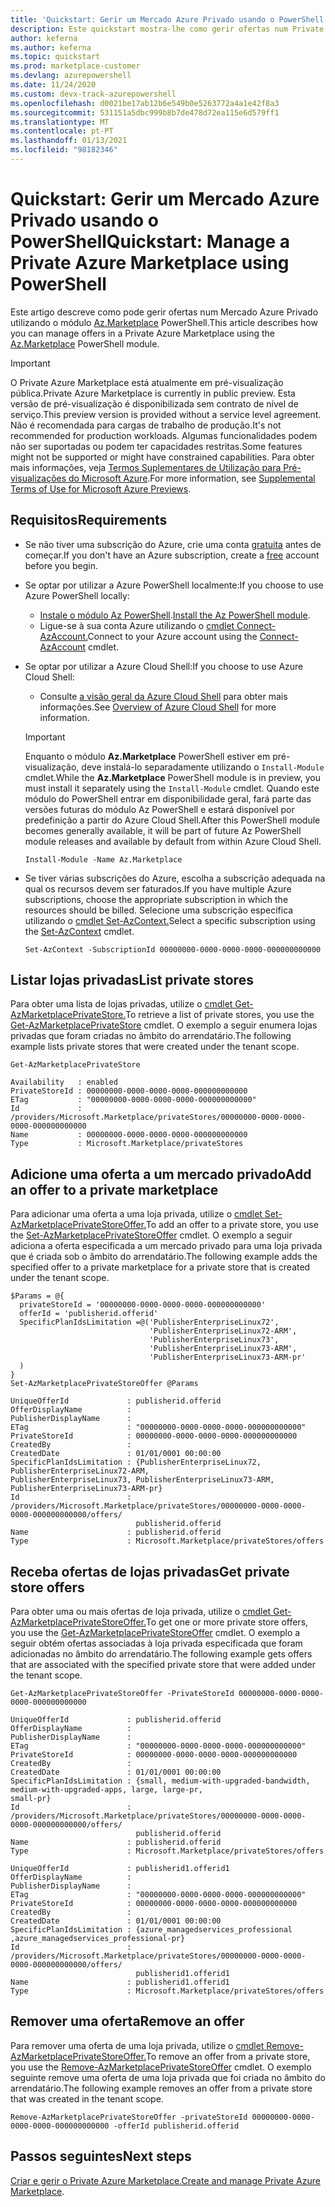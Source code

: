 ```yaml
---
title: 'Quickstart: Gerir um Mercado Azure Privado usando o PowerShell'
description: Este quickstart mostra-lhe como gerir ofertas num Private Azure Marketplace usando a Azure PowerShell.
author: keferna
ms.author: keferna
ms.topic: quickstart
ms.prod: marketplace-customer
ms.devlang: azurepowershell
ms.date: 11/24/2020
ms.custom: devx-track-azurepowershell
ms.openlocfilehash: d0021be17ab12b6e549b0e5263772a4a1e42f8a3
ms.sourcegitcommit: 531151a5dbc999b8b7de478d72ea115e6d579ff1
ms.translationtype: MT
ms.contentlocale: pt-PT
ms.lasthandoff: 01/13/2021
ms.locfileid: "98182346"
---
```

# <a name="quickstart-manage-a-private-azure-marketplace-using-powershell"></a><span data-ttu-id="b4021-103">Quickstart: Gerir um Mercado Azure Privado usando o PowerShell</span><span class="sxs-lookup"><span data-stu-id="b4021-103">Quickstart: Manage a Private Azure Marketplace using PowerShell</span></span>

<span data-ttu-id="b4021-104">Este artigo descreve como pode gerir ofertas num Mercado Azure Privado utilizando o módulo [Az.Marketplace](/powershell/module/az.marketplace) PowerShell.</span><span class="sxs-lookup"><span data-stu-id="b4021-104">This article describes how you can manage offers in a Private Azure Marketplace using the [Az.Marketplace](/powershell/module/az.marketplace) PowerShell module.</span></span>

> [!IMPORTANT]
> <span data-ttu-id="b4021-105">O Private Azure Marketplace está atualmente em pré-visualização pública.</span><span class="sxs-lookup"><span data-stu-id="b4021-105">Private Azure Marketplace is currently in public preview.</span></span> <span data-ttu-id="b4021-106">Esta versão de pré-visualização é disponibilizada sem contrato de nível de serviço.</span><span class="sxs-lookup"><span data-stu-id="b4021-106">This preview version is provided without a service level agreement.</span></span> <span data-ttu-id="b4021-107">Não é recomendada para cargas de trabalho de produção.</span><span class="sxs-lookup"><span data-stu-id="b4021-107">It's not recommended for production workloads.</span></span> <span data-ttu-id="b4021-108">Algumas funcionalidades podem não ser suportadas ou podem ter capacidades restritas.</span><span class="sxs-lookup"><span data-stu-id="b4021-108">Some features might not be supported or might have constrained capabilities.</span></span> <span data-ttu-id="b4021-109">Para obter mais informações, veja [Termos Suplementares de Utilização para Pré-visualizações do Microsoft Azure](https://azure.microsoft.com/support/legal/preview-supplemental-terms/).</span><span class="sxs-lookup"><span data-stu-id="b4021-109">For more information, see [Supplemental Terms of Use for Microsoft Azure Previews](https://azure.microsoft.com/support/legal/preview-supplemental-terms/).</span></span>

## <a name="requirements"></a><span data-ttu-id="b4021-110">Requisitos</span><span class="sxs-lookup"><span data-stu-id="b4021-110">Requirements</span></span>

* <span data-ttu-id="b4021-111">Se não tiver uma subscrição do Azure, crie uma conta [gratuita](https://azure.microsoft.com/free/) antes de começar.</span><span class="sxs-lookup"><span data-stu-id="b4021-111">If you don't have an Azure subscription, create a [free](https://azure.microsoft.com/free/) account before you begin.</span></span>

* <span data-ttu-id="b4021-112">Se optar por utilizar a Azure PowerShell localmente:</span><span class="sxs-lookup"><span data-stu-id="b4021-112">If you choose to use Azure PowerShell locally:</span></span>
  * <span data-ttu-id="b4021-113">[Instale o módulo Az PowerShell](/powershell/azure/install-az-ps).</span><span class="sxs-lookup"><span data-stu-id="b4021-113">[Install the Az PowerShell module](/powershell/azure/install-az-ps).</span></span>
  * <span data-ttu-id="b4021-114">Ligue-se à sua conta Azure utilizando o [cmdlet Connect-AzAccount.](/powershell/module/az.accounts/connect-azaccount)</span><span class="sxs-lookup"><span data-stu-id="b4021-114">Connect to your Azure account using the [Connect-AzAccount](/powershell/module/az.accounts/connect-azaccount) cmdlet.</span></span>
* <span data-ttu-id="b4021-115">Se optar por utilizar a Azure Cloud Shell:</span><span class="sxs-lookup"><span data-stu-id="b4021-115">If you choose to use Azure Cloud Shell:</span></span>
  * <span data-ttu-id="b4021-116">Consulte [a visão geral da Azure Cloud Shell](/azure/cloud-shell/overview) para obter mais informações.</span><span class="sxs-lookup"><span data-stu-id="b4021-116">See [Overview of Azure Cloud Shell](/azure/cloud-shell/overview) for more information.</span></span>

  > [!IMPORTANT]
  > <span data-ttu-id="b4021-117">Enquanto o módulo **Az.Marketplace** PowerShell estiver em pré-visualização, deve instalá-lo separadamente utilizando o `Install-Module` cmdlet.</span><span class="sxs-lookup"><span data-stu-id="b4021-117">While the **Az.Marketplace** PowerShell module is in preview, you must install it separately using the `Install-Module` cmdlet.</span></span> <span data-ttu-id="b4021-118">Quando este módulo do PowerShell entrar em disponibilidade geral, fará parte das versões futuras do módulo Az PowerShell e estará disponível por predefinição a partir do Azure Cloud Shell.</span><span class="sxs-lookup"><span data-stu-id="b4021-118">After this PowerShell module becomes generally available, it will be part of future Az PowerShell module releases and available by default from within Azure Cloud Shell.</span></span>

  ```azurepowershell-interactive
  Install-Module -Name Az.Marketplace
  ```

* <span data-ttu-id="b4021-119">Se tiver várias subscrições do Azure, escolha a subscrição adequada na qual os recursos devem ser faturados.</span><span class="sxs-lookup"><span data-stu-id="b4021-119">If you have multiple Azure subscriptions, choose the appropriate subscription in which the resources should be billed.</span></span> <span data-ttu-id="b4021-120">Selecione uma subscrição específica utilizando o [cmdlet Set-AzContext.](/powershell/module/az.accounts/set-azcontext)</span><span class="sxs-lookup"><span data-stu-id="b4021-120">Select a specific subscription using the [Set-AzContext](/powershell/module/az.accounts/set-azcontext) cmdlet.</span></span>

  ```azurepowershell-interactive
  Set-AzContext -SubscriptionId 00000000-0000-0000-0000-000000000000
  ```

## <a name="list-private-stores"></a><span data-ttu-id="b4021-121">Listar lojas privadas</span><span class="sxs-lookup"><span data-stu-id="b4021-121">List private stores</span></span>

<span data-ttu-id="b4021-122">Para obter uma lista de lojas privadas, utilize o [cmdlet Get-AzMarketplacePrivateStore.](/powershell/module/az.marketplace/get-azmarketplaceprivatestore)</span><span class="sxs-lookup"><span data-stu-id="b4021-122">To retrieve a list of private stores, you use the [Get-AzMarketplacePrivateStore](/powershell/module/az.marketplace/get-azmarketplaceprivatestore) cmdlet.</span></span> <span data-ttu-id="b4021-123">O exemplo a seguir enumera lojas privadas que foram criadas no âmbito do arrendatário.</span><span class="sxs-lookup"><span data-stu-id="b4021-123">The following example lists private stores that were created under the tenant scope.</span></span>

```azurepowershell-interactive
Get-AzMarketplacePrivateStore
```

```Output
Availability   : enabled
PrivateStoreId : 00000000-0000-0000-0000-000000000000
ETag           : "00000000-0000-0000-0000-000000000000"
Id             : /providers/Microsoft.Marketplace/privateStores/00000000-0000-0000-0000-000000000000
Name           : 00000000-0000-0000-0000-000000000000
Type           : Microsoft.Marketplace/privateStores
```

## <a name="add-an-offer-to-a-private-marketplace"></a><span data-ttu-id="b4021-124">Adicione uma oferta a um mercado privado</span><span class="sxs-lookup"><span data-stu-id="b4021-124">Add an offer to a private marketplace</span></span>

<span data-ttu-id="b4021-125">Para adicionar uma oferta a uma loja privada, utilize o [cmdlet Set-AzMarketplacePrivateStoreOffer.](/powershell/module/az.marketplace/set-azmarketplaceprivatestoreoffer)</span><span class="sxs-lookup"><span data-stu-id="b4021-125">To add an offer to a private store, you use the [Set-AzMarketplacePrivateStoreOffer](/powershell/module/az.marketplace/set-azmarketplaceprivatestoreoffer) cmdlet.</span></span> <span data-ttu-id="b4021-126">O exemplo a seguir adiciona a oferta especificada a um mercado privado para uma loja privada que é criada sob o âmbito do arrendatário.</span><span class="sxs-lookup"><span data-stu-id="b4021-126">The following example adds the specified offer to a private marketplace for a private store that is created under the tenant scope.</span></span>

```azurepowershell-interactive
$Params = @{
  privateStoreId = '00000000-0000-0000-0000-000000000000'
  offerId = 'publisherid.offerid'
  SpecificPlanIdsLimitation =@('PublisherEnterpriseLinux72',
                               'PublisherEnterpriseLinux72-ARM',
                               'PublisherEnterpriseLinux73',
                               'PublisherEnterpriseLinux73-ARM',
                               'PublisherEnterpriseLinux73-ARM-pr'
  )
}
Set-AzMarketplacePrivateStoreOffer @Params
```

```Output
UniqueOfferId             : publisherid.offerid
OfferDisplayName          :
PublisherDisplayName      :
ETag                      : "00000000-0000-0000-0000-000000000000"
PrivateStoreId            : 00000000-0000-0000-0000-000000000000
CreatedBy                 :
CreatedDate               : 01/01/0001 00:00:00
SpecificPlanIdsLimitation : {PublisherEnterpriseLinux72, PublisherEnterpriseLinux72-ARM,
PublisherEnterpriseLinux73, PublisherEnterpriseLinux73-ARM, PublisherEnterpriseLinux73-ARM-pr}
Id                        :
/providers/Microsoft.Marketplace/privateStores/00000000-0000-0000-0000-000000000000/offers/
                            publisherid.offerid
Name                      : publisherid.offerid
Type                      : Microsoft.Marketplace/privateStores/offers
```

## <a name="get-private-store-offers"></a><span data-ttu-id="b4021-127">Receba ofertas de lojas privadas</span><span class="sxs-lookup"><span data-stu-id="b4021-127">Get private store offers</span></span>

<span data-ttu-id="b4021-128">Para obter uma ou mais ofertas de loja privada, utilize o [cmdlet Get-AzMarketplacePrivateStoreOffer.](/powershell/module/az.marketplace/get-azmarketplaceprivatestoreoffer)</span><span class="sxs-lookup"><span data-stu-id="b4021-128">To get one or more private store offers, you use the [Get-AzMarketplacePrivateStoreOffer](/powershell/module/az.marketplace/get-azmarketplaceprivatestoreoffer) cmdlet.</span></span> <span data-ttu-id="b4021-129">O exemplo a seguir obtém ofertas associadas à loja privada especificada que foram adicionadas no âmbito do arrendatário.</span><span class="sxs-lookup"><span data-stu-id="b4021-129">The following example gets offers that are associated with the specified private store that were added under the tenant scope.</span></span>

```azurepowershell-interactive
Get-AzMarketplacePrivateStoreOffer -PrivateStoreId 00000000-0000-0000-0000-000000000000
```

```Output
UniqueOfferId             : publisherid.offerid
OfferDisplayName          :
PublisherDisplayName      :
ETag                      : "00000000-0000-0000-0000-000000000000"
PrivateStoreId            : 00000000-0000-0000-0000-000000000000
CreatedBy                 :
CreatedDate               : 01/01/0001 00:00:00
SpecificPlanIdsLimitation : {small, medium-with-upgraded-bandwidth, medium-with-upgraded-apps, large, large-pr,
small-pr}
Id                        :
/providers/Microsoft.Marketplace/privateStores/00000000-0000-0000-0000-000000000000/offers/
                            publisherid.offerid
Name                      : publisherid.offerid
Type                      : Microsoft.Marketplace/privateStores/offers

UniqueOfferId             : publisherid1.offerid1
OfferDisplayName          :
PublisherDisplayName      :
ETag                      : "00000000-0000-0000-0000-000000000000"
PrivateStoreId            : 00000000-0000-0000-0000-000000000000
CreatedBy                 :
CreatedDate               : 01/01/0001 00:00:00
SpecificPlanIdsLimitation : {azure_managedservices_professional ,azure_managedservices_professional-pr}
Id                        :
/providers/Microsoft.Marketplace/privateStores/00000000-0000-0000-0000-000000000000/offers/
                            publisherid1.offerid1
Name                      : publisherid1.offerid1
Type                      : Microsoft.Marketplace/privateStores/offers
```

## <a name="remove-an-offer"></a><span data-ttu-id="b4021-130">Remover uma oferta</span><span class="sxs-lookup"><span data-stu-id="b4021-130">Remove an offer</span></span>

<span data-ttu-id="b4021-131">Para remover uma oferta de uma loja privada, utilize o [cmdlet Remove-AzMarketplacePrivateStoreOffer.](/powershell/module/az.marketplace/remove-azmarketplaceprivatestoreoffer)</span><span class="sxs-lookup"><span data-stu-id="b4021-131">To remove an offer from a private store, you use the [Remove-AzMarketplacePrivateStoreOffer](/powershell/module/az.marketplace/remove-azmarketplaceprivatestoreoffer) cmdlet.</span></span> <span data-ttu-id="b4021-132">O exemplo seguinte remove uma oferta de uma loja privada que foi criada no âmbito do arrendatário.</span><span class="sxs-lookup"><span data-stu-id="b4021-132">The following example removes an offer from a private store that was created in the tenant scope.</span></span>

```azurepowershell-interactive
Remove-AzMarketplacePrivateStoreOffer -privateStoreId 00000000-0000-0000-0000-000000000000 -offerId publisherid.offerid
```

## <a name="next-steps"></a><span data-ttu-id="b4021-133">Passos seguintes</span><span class="sxs-lookup"><span data-stu-id="b4021-133">Next steps</span></span>

<span data-ttu-id="b4021-134">[Criar e gerir o Private Azure Marketplace.](create-manage-private-azure-marketplace.md)</span><span class="sxs-lookup"><span data-stu-id="b4021-134">[Create and manage Private Azure Marketplace](create-manage-private-azure-marketplace.md).</span></span>